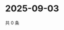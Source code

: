 # 2025-09-03

共 0 条

<!-- BEGIN ZHIHUQUESTIONS -->
<!-- 最后更新时间 Wed Sep 03 2025 15:10:54 GMT+0800 (China Standard Time) -->

<!-- END ZHIHUQUESTIONS -->
